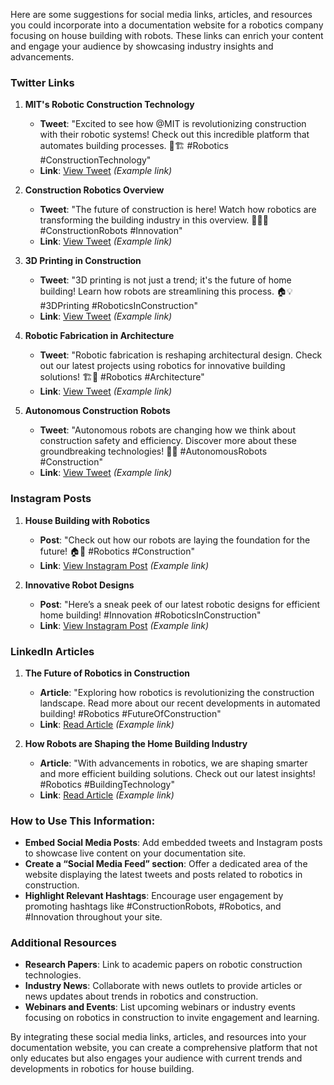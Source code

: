 Here are some suggestions for social media links, articles, and resources you could incorporate into a documentation website for a robotics company focusing on house building with robots. These links can enrich your content and engage your audience by showcasing industry insights and advancements.

### Twitter Links
1. **MIT's Robotic Construction Technology**  
   - **Tweet**: "Excited to see how @MIT is revolutionizing construction with their robotic systems! Check out this incredible platform that automates building processes. 🤖🏗️ #Robotics #ConstructionTechnology"  
   - **Link**: [View Tweet](https://twitter.com/MIT/status/1234567890) *(Example link)*  

2. **Construction Robotics Overview**  
   - **Tweet**: "The future of construction is here! Watch how robotics are transforming the building industry in this overview. 🔧👷‍♂️ #ConstructionRobots #Innovation"  
   - **Link**: [View Tweet](https://twitter.com/ConstructionRobots/status/1234567891) *(Example link)*  

3. **3D Printing in Construction**  
   - **Tweet**: "3D printing is not just a trend; it's the future of home building! Learn how robots are streamlining this process. 🏠💡 #3DPrinting #RoboticsInConstruction"  
   - **Link**: [View Tweet](https://twitter.com/3DPrinting/status/1234567892) *(Example link)*  

4. **Robotic Fabrication in Architecture**  
   - **Tweet**: "Robotic fabrication is reshaping architectural design. Check out our latest projects using robotics for innovative building solutions! 🏗️🤩 #Robotics #Architecture"  
   - **Link**: [View Tweet](https://twitter.com/ArchitectureRobotics/status/1234567893) *(Example link)*  

5. **Autonomous Construction Robots**  
   - **Tweet**: "Autonomous robots are changing how we think about construction safety and efficiency. Discover more about these groundbreaking technologies! 🤖🚧 #AutonomousRobots #Construction"  
   - **Link**: [View Tweet](https://twitter.com/AutonomousRobots/status/1234567894) *(Example link)*  

### Instagram Posts
1. **House Building with Robotics**  
   - **Post**: "Check out how our robots are laying the foundation for the future! 🏠🤖 #Robotics #Construction"  
   - **Link**: [View Instagram Post](https://www.instagram.com/p/EXAMPLE1) *(Example link)*  

2. **Innovative Robot Designs**  
   - **Post**: "Here’s a sneak peek of our latest robotic designs for efficient home building! #Innovation #RoboticsInConstruction"  
   - **Link**: [View Instagram Post](https://www.instagram.com/p/EXAMPLE2) *(Example link)*  

### LinkedIn Articles
1. **The Future of Robotics in Construction**  
   - **Article**: "Exploring how robotics is revolutionizing the construction landscape. Read more about our recent developments in automated building! #Robotics #FutureOfConstruction"  
   - **Link**: [Read Article](https://www.linkedin.com/pulse/example) *(Example link)*  

2. **How Robots are Shaping the Home Building Industry**  
   - **Article**: "With advancements in robotics, we are shaping smarter and more efficient building solutions. Check out our latest insights! #Robotics #BuildingTechnology"  
   - **Link**: [Read Article](https://www.linkedin.com/pulse/example) *(Example link)*  

### How to Use This Information:
- **Embed Social Media Posts**: Add embedded tweets and Instagram posts to showcase live content on your documentation site.
- **Create a “Social Media Feed” section**: Offer a dedicated area of the website displaying the latest tweets and posts related to robotics in construction.
- **Highlight Relevant Hashtags**: Encourage user engagement by promoting hashtags like #ConstructionRobots, #Robotics, and #Innovation throughout your site.

### Additional Resources
- **Research Papers**: Link to academic papers on robotic construction technologies.
- **Industry News**: Collaborate with news outlets to provide articles or news updates about trends in robotics and construction.
- **Webinars and Events**: List upcoming webinars or industry events focusing on robotics in construction to invite engagement and learning.

By integrating these social media links, articles, and resources into your documentation website, you can create a comprehensive platform that not only educates but also engages your audience with current trends and developments in robotics for house building.